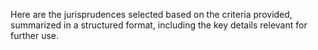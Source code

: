 Here are the jurisprudences selected based on the criteria provided, summarized in a structured format, including the key details relevant for further use.